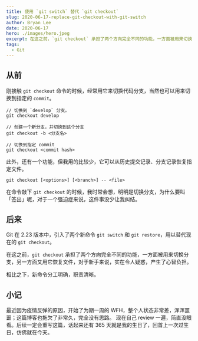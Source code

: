 ```yaml
---
title: 使用 `git switch` 替代 `git checkout`
slug: 2020-06-17-replace-git-checkout-with-git-switch
author: Bryan Lee
date: 2020-06-17
hero: ./images/hero.jpeg
excerpt: 在这之前，`git checkout` 承担了两个方向完全不同的功能，一方面被用来切换分支，另一方面又用它恢复文件，对于新手来说，实在令人疑惑，产生了心智负担。
tags:
  - Git
---
```


## 从前

刚接触 `git checkout` 命令的时候，经常用它来切换代码分支，当然也可以用来切换到指定的 `commit`。

```git
// 切换到 `develop` 分支。
git checkout develop

// 创建一个新分支，并切换到这个分支
git checkout -b <分支名>

// 切换到指定 commit
git checkout <commit hash>
```
此外，还有一个功能，但我用的比较少，它可以从历史提交记录、分支记录恢复指定文件。

```git
git checkout [<options>] [<branch>] -- <file>
```

在命令敲下 `git checkout` 的时候，我时常会想，明明是切换分支，为什么要叫「签出」呢，对于一个强迫症来说，这件事没少让我纠结。

## 后来

Git 在 2.23 版本中，引入了两个新命令 `git switch` 和 `git restore`，用以替代现在的 `git checkout`。

在这之前，`git checkout` 承担了两个方向完全不同的功能，一方面被用来切换分支，另一方面又用它恢复文件，对于新手来说，实在令人疑惑，产生了心智负担。

相比之下，新命令分工明确，职责清晰。

## 小记

最近因为疫情反弹的原因，开始了为期一周的 WFH，整个人状态非常差，浑浑噩噩；这篇博客也拖欠了非常久，完全没有思路。
现在自己 review 一遍，简直没眼看。后续一定会重写这篇，话起来还有 365 天就是我的生日了，回首上一次过生日，仿佛就在今天。